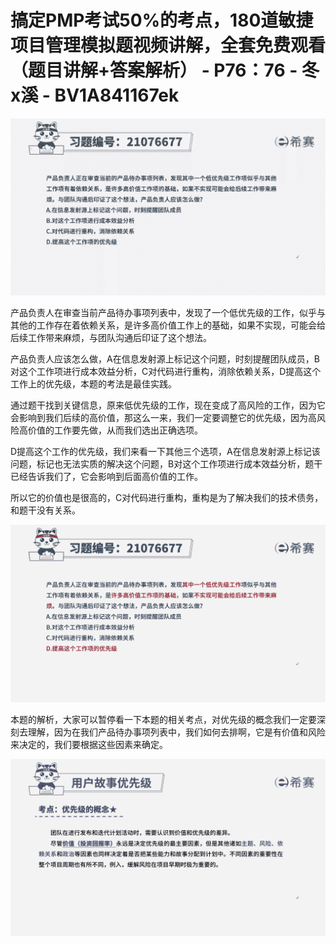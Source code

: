 # 搞定PMP考试50%的考点，180道敏捷项目管理模拟题视频讲解，全套免费观看（题目讲解+答案解析） - P76：76 - 冬x溪 - BV1A841167ek

![](img/db9d8d323cb42b52bd5b85355d76e29b_0.png)

产品负责人在审查当前产品待办事项列表中，发现了一个低优先级的工作，似乎与其他的工作存在着依赖关系，是许多高价值工作上的基础，如果不实现，可能会给后续工作带来麻烦，与团队沟通后印证了这个想法。

产品负责人应该怎么做，A在信息发射源上标记这个问题，时刻提醒团队成员，B对这个工作项进行成本效益分析，C对代码进行重构，消除依赖关系，D提高这个工作上的优先级，本题的考法是最佳实践。

通过题干找到关键信息，原来低优先级的工作，现在变成了高风险的工作，因为它会影响到我们后续的高价值，那这么一来，我们一定要调整它的优先级，因为高风险高价值的工作要先做，从而我们选出正确选项。

D提高这个工作的优先级，我们来看一下其他三个选项，A在信息发射源上标记该问题，标记也无法实质的解决这个问题，B对这个工作项进行成本效益分析，题干已经告诉我们了，它会影响到后面高价值的工作。

所以它的价值也是很高的，C对代码进行重构，重构是为了解决我们的技术债务，和题干没有关系。

![](img/db9d8d323cb42b52bd5b85355d76e29b_2.png)

本题的解析，大家可以暂停看一下本题的相关考点，对优先级的概念我们一定要深刻去理解，因为在我们产品待办事项列表中，我们如何去排啊，它是有价值和风险来决定的，我们要根据这些因素来确定。



![](img/db9d8d323cb42b52bd5b85355d76e29b_4.png)